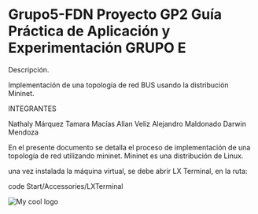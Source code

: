 # Grupo5-FDN  Proyecto GP2 Guía Práctica de Aplicación y Experimentación GRUPO E

Descripción.

Implementación de una topología de red BUS usando la distribución Mininet.

INTEGRANTES

Nathaly Márquez
Tamara Macías
Allan Veliz
Alejandro Maldonado
Darwin Mendoza


En el presente documento se detalla el proceso de implementación de una topología de red utilizando mininet.
Mininet es una distribución de Linux.

una vez instalada la máquina virtual, se debe abrir LX Terminal, en la ruta:

code Start/Accessories/LXTerminal

<img src="C:\Users\Darwin\Desktop\mininet\Captura0" alt="My cool logo"/>
